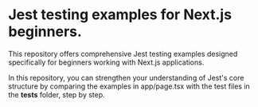 # Jest testing examples for Next.js beginners.

This repository offers comprehensive Jest testing examples designed specifically for beginners working with Next.js applications.

In this repository, you can strengthen your understanding of Jest's core structure by comparing the examples in app/page.tsx with the test files in the __tests__ folder, step by step.